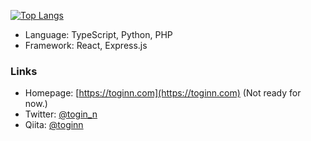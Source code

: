 [![Top Langs](https://github-readme-stats.vercel.app/api/top-langs/?username=anuraghazra&layout=compact)](https://github.com/anuraghazra/github-readme-stats)

* Language: TypeScript, Python, PHP
* Framework: React, Express.js

### Links

* Homepage: [https://toginn.com](https://toginn.com) (Not ready for now.)
* Twitter: [@togin_n](https://twitter.com/togin_n)
* Qiita: [@toginn](https://qiita.com/toginn)
